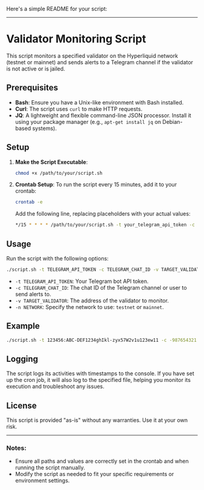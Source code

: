 Here's a simple README for your script:

---

# Validator Monitoring Script

This script monitors a specified validator on the Hyperliquid network (testnet or mainnet) and sends alerts to a Telegram channel if the validator is not active or is jailed.

## Prerequisites

-  **Bash**: Ensure you have a Unix-like environment with Bash installed.
-  **Curl**: The script uses `curl` to make HTTP requests.
-  **JQ**: A lightweight and flexible command-line JSON processor. Install it using your package manager (e.g., `apt-get install jq` on Debian-based systems).

## Setup

1. **Make the Script Executable**:

   ```bash
   chmod +x /path/to/your/script.sh
   ```

2. **Crontab Setup**:
   To run the script every 15 minutes, add it to your crontab:

   ```bash
   crontab -e
   ```

   Add the following line, replacing placeholders with your actual values:

   ```bash
   */15 * * * * /path/to/your/script.sh -t your_telegram_api_token -c your_telegram_chat_id -v your_target_validator_address -n testnet >> /path/to/your/logfile.log 2>&1
   ```

## Usage

Run the script with the following options:

```bash
./script.sh -t TELEGRAM_API_TOKEN -c TELEGRAM_CHAT_ID -v TARGET_VALIDATOR -n NETWORK
```

-  `-t TELEGRAM_API_TOKEN`: Your Telegram bot API token.
-  `-c TELEGRAM_CHAT_ID`: The chat ID of the Telegram channel or user to send alerts to.
-  `-v TARGET_VALIDATOR`: The address of the validator to monitor.
-  `-n NETWORK`: Specify the network to use: `testnet` or `mainnet`.

## Example

```bash
./script.sh -t 123456:ABC-DEF1234ghIkl-zyx57W2v1u123ew11 -c -987654321 -v 0xd5f63fd075529c9fea3bd051c9926e4e080bd4aa -n testnet
```

## Logging

The script logs its activities with timestamps to the console. If you have set up the cron job, it will also log to the specified file, helping you monitor its execution and troubleshoot any issues.

## License

This script is provided "as-is" without any warranties. Use it at your own risk.

---

### Notes:
-  Ensure all paths and values are correctly set in the crontab and when running the script manually.
-  Modify the script as needed to fit your specific requirements or environment settings.



